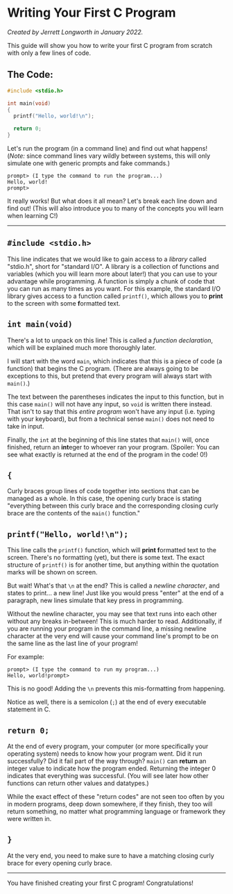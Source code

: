 # Writing Your First C Program

*Created by Jerrett Longworth in January 2022.*

This guide will show you how to write your first C program from scratch with only a few lines of code.

## The Code:

``` c
#include <stdio.h>

int main(void)
{
  printf("Hello, world!\n");

  return 0;
}
```

Let's run the program (in a command line) and find out what happens! (*Note:* since command lines vary wildly between systems, this will only simulate one with generic prompts and fake commands.)

```
prompt> (I type the command to run the program...)
Hello, world!
prompt>
```

It really works! But what does it all mean? Let's break each line down and find out! (This will also introduce you to many of the concepts you will learn when learning C!)

---

## `#include <stdio.h>`

This line indicates that we would like to gain access to a *library* called "stdio.h", short for "standard I/O". A library is a collection of functions and variables (which you will learn more about later!) that you can use to your advantage while programming. A function is simply a chunk of code that you can run as many times as you want. For this example, the standard I/O library gives access to a function called `printf()`, which allows you to **print** to the screen with some **f**ormatted text.

## `int main(void)`

There's a lot to unpack on this line! This is called a *function declaration*, which will be explained much more thoroughly later.

I will start with the word `main`, which indicates that this is a piece of code (a function) that begins the C program. (There are always going to be exceptions to this, but pretend that every program will always start with `main()`.)

The text between the parentheses indicates the input to this function, but in this case `main()` will not have any input, so `void` is written there instead. That isn't to say that this *entire program* won't have any input (i.e. typing with your keyboard), but from a technical sense `main()` does not need to take in input.

Finally, the `int` at the beginning of this line states that `main()` will, once finished, return an **int**eger to whoever ran your program. (Spoiler: You can see what exactly is returned at the end of the program in the code! 0!)

## `{`

Curly braces group lines of code together into sections that can be managed as a whole. In this case, the opening curly brace is stating "everything between this curly brace and the corresponding closing curly brace are the contents of the `main()` function."

## `printf("Hello, world!\n");`

This line calls the `printf()` function, which will **print f**ormatted text to the screen. There's no formatting (yet), but there is some text. The exact structure of `printf()` is for another time, but anything within the quotation marks will be shown on screen.

But wait! What's that `\n` at the end? This is called a *newline character*, and states to print... a new line! Just like you would press "enter" at the end of a paragraph, new lines simulate that key press in programming.

Without the newline character, you may see that text runs into each other without any breaks in-between! This is much harder to read. Additionally, if you are running your program in the command line, a missing newline character at the very end will cause your command line's prompt to be on the same line as the last line of your program!

For example:

```
prompt> (I type the command to run my program...)
Hello, world!prompt>
```

This is no good! Adding the `\n` prevents this mis-formatting from happening.

Notice as well, there is a semicolon (`;`) at the end of every executable statement in C.

## `return 0;`

At the end of every program, your computer (or more specifically your operating system) needs to know how your program went. Did it run successfully? Did it fail part of the way through? `main()` can **return** an integer value to indicate how the program ended. Returning the integer 0 indicates that everything was successful. (You will see later how other functions can return other values and datatypes.)

While the exact effect of these "return codes" are not seen too often by you in modern programs, deep down somewhere, if they finish, they too will return something, no matter what programming language or framework they were written in.

## `}`

At the very end, you need to make sure to have a matching closing curly brace for every opening curly brace.

---

You have finished creating your first C program! Congratulations!